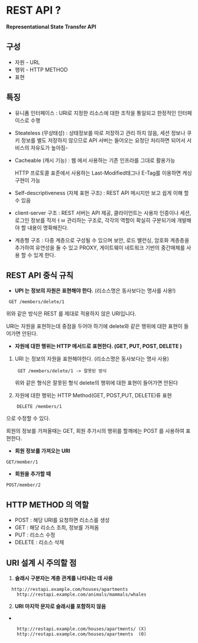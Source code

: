 # REST API ?

**Representational State Transfer API**





## 구성

- 자원 - URL
- 행위 - HTTP METHOD
- 표현





## 특징 

- 유니폼 인터페이스 : URI로 지정한 리소스에 대한 조작을 통일되고 한정적인 인터페이스로 수행

- Steateless (무상태성) : 상태정보를 따로 저장하고 관리 하지 않음, 세션 정보나 쿠키 정보를 별도 저장하지 않으므로 API 서버는 들어오는 요청단 처리하면 되어서 서비스의 자유도가 높아짐-

- Cacheable (캐시 기능) : 웹 에서 사용하는 기존 인프라를 그대로 활용가능

  HTTP 프로토콜 표준에서 사용하는 Last-Modified태그나 E-Tag를 이용하면 캐싱 구현이 가능

- Self-descriptiveness (자체 표현 구조) :  REST API 메시지만 보고 쉽게 이해 할 수 있음

- client-server 구조 : REST 서버는 API 제공, 클라이언트는 사용자 인증이나 세션, 로그인 정보를 직저ㅓㅂ 관리하는 구조로, 각각의 역할이 확실히 구분되기에 개발해야 할 내용이 명확해진다. 

- 계층형 구조 : 다중 계층으로 구성될 수 있으며 보안, 로드 밸런싱, 암호화 계층층을 추가하여 유연성을 둘 수 있고 PROXY, 게이트웨이 네트워크 기반의 중간매체를 사용 할 수 있게 한다. 





## REST API 중식 규칙

- **UPI 는 정보의 자원은 표현해야 한다.** (리소스명은 동사보다는 명사를 사용!)

```
 GET /members/delete/1
```

위와 같은 방식은 REST 를 제대로 적용하지 않은 URI입니다.

URI는 자원을 표현하는데 중점을 두어야 하기에 delete와 같은 행위에 대한 표현이 들어가면 안된다. 

 

- **자원에 대한 행위는 HTTP 메서드로 표현한다. (GET, PUT, POST, DELETE )**



1. URI 는 정보의 자원을 표현해야한다. (리소스명은 동사보다는 명사 사용)

   ```
    GET /members/delete/1 -> 잘못된 방식
   ```

   위와 같은 형식은 잘못된 형식 delete의 행위에 대한 표현이 들어가면 안된다

   

2. 자원에 대한 행위는 HTTP Method(GET, POST,PUT, DELETE)류 표현

```
    DELETE /members/1
```

으로 수정할 수  있다.  

회원의 정보를 가져올때는 GET,  회원 추가시의 행위를 할깨에는 POST 를 사용하여 표현한다.



- **회원 정보를 가져오는 URI**

```
GET/member/1
```

- **회원을 추가할 때**

```
POST/member/2
```



## HTTP METHOD 의 역할



- POST : 해당 URI를 요청하면 리소스를 생성
- GET :  해당 리소스 조최, 정보를 가져옴
- PUT :  리소스 수정
- DELETE :  리소스 삭제



## URI 설계 시 주의할 점



1. **슬래시 구분자는 계층 관계를 나타내는 데 사용**

```
  http://restapi.example.com/houses/apartments
    http://restapi.example.com/animals/mammals/whales
```



2. **URI 마지막 문자로 슬래시를 포함하지 않음**

- 



```
    http://restapi.example.com/houses/apartments/ (X)
    http://restapi.example.com/houses/apartments  (0)
```

